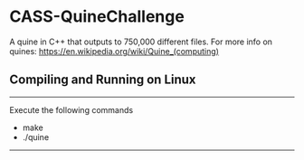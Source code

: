 # CASS-QuineChallenge
A quine in C++ that outputs to 750,000 different files. For more info on quines: https://en.wikipedia.org/wiki/Quine_(computing) 

## Compiling and Running on Linux
---
Execute the following commands
- make
- ./quine
---
